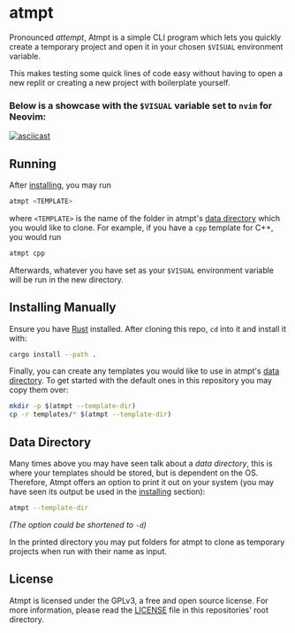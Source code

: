 # atmpt

Pronounced _attempt_, Atmpt is a simple CLI program which lets you quickly
create a temporary project and open it in your chosen `$VISUAL` environment
variable.

This makes testing some quick lines of code easy without having to open a new
replit or creating a new project with boilerplate yourself.

### Below is a showcase with the `$VISUAL` variable set to `nvim` for Neovim:

[![asciicast](https://asciinema.org/a/5soMz3UBzMbXO2Nb7LQELtcsT.svg)](https://asciinema.org/a/5soMz3UBzMbXO2Nb7LQELtcsT)

## Running

After [installing], you may run

```bash
atmpt <TEMPLATE>
```

where `<TEMPLATE>` is the name of the folder in atmpt's [data directory] which
you would like to clone. For example, if you have a `cpp` template for C++, you
would run

```bash
atmpt cpp
```

Afterwards, whatever you have set as your `$VISUAL`
environment variable will be run in the new directory.

## Installing Manually

Ensure you have [Rust] installed. After cloning this repo, `cd` into it and
install it with:

```bash
cargo install --path .
```

Finally, you can create any templates you would like to use in atmpt's
[data directory]. To get started with the default ones in this repository you
may copy them over:

```bash
mkdir -p $(atmpt --template-dir)
cp -r templates/* $(atmpt --template-dir)
```

## Data Directory

Many times above you may have seen talk about a _data directory_, this is
where your templates should be stored, but is dependent on the OS. Therefore,
Atmpt offers an option to print it out on your system (you may have seen its
output be used in the [installing] section):

```bash
atmpt --template-dir
```

_(The option could be shortened to `-d`)_

In the printed directory you may put folders for atmpt to clone as temporary
projects when run with their name as input.

## License

Atmpt is licensed under the GPLv3, a free and open source license. For more
information, please read the [LICENSE] file in this repositories' root
directory.

[installing]: https://github.com/marcelohdez/Atmpt/#installing-manually
[data directory]: https://github.com/marcelohdez/Atmpt/#data-directory
[Rust]: https://www.rust-lang.org
[LICENSE]: https://github.com/marcelohdez/Atmpt/blob/master/LICENSE
